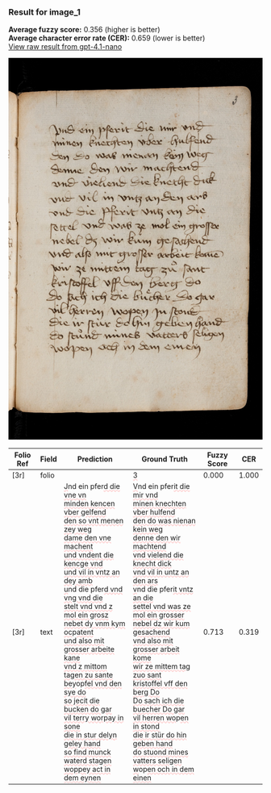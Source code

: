 ### Result for image_1
**Average fuzzy score:** 0.356 (higher is better)<br>**Average character error rate (CER):** 0.659 (lower is better)<br>[View raw result from gpt-4.1-nano](https://github.com/RISE-UNIBAS/humanities_data_benchmark/blob/main/results/2025-10-24/T0278/request_T0278_image_1.json)

<img src="https://github.com/RISE-UNIBAS/humanities_data_benchmark/blob/main/benchmarks/medieval_manuscripts/images/image_1.jpg?raw=true" alt="image_1" width="800px">

<style>
.diff { text-decoration: underline; text-decoration-color: #ffcccc; text-decoration-style: wavy; }
</style>

| Folio Ref | Field | Prediction | Ground Truth | Fuzzy Score | CER |
|-----------|-------|------------|--------------|-------------|-----|
| [3r] | folio |  | <span class="diff">3</span> | 0.000 | 1.000 |
| [3r] | text | <span class="diff">J</span>nd ein pfer<span class="diff">d die vne vn<br>minden kencen vber gelfend<br>den so vnt menen zey weg<br>dame den vne machent<br>und vndent die kencge vnd<br>und vil in vntz an dey amb<br>u</span>nd die pfer<span class="diff">d vnd vng vnd die<br>stelt vnd vnd z mol ein grosz<br>nebet dy vnm kym oc</span>p<span class="diff">atent<br>und also mit grosser arbeite kane<br>vnd z mittom tagen zu sante<br>bey</span>op<span class="diff">fel vnd den sye do<br>so jecit die bucken do gar<br>vil terry worpay in sone<br>die in stur delyn geley hand<br>so find munck waterd stagen<br>woppey act in dem eynen</span> | <span class="diff">V</span>nd ein pfer<span class="diff">it die mir vnd<br> minen knechten vber hulfend<br> den do was nienan kein weg<br> denne den wir machtend<br> vnd vielend die knecht dick<br> vnd vil in untz an den ars<br> v</span>nd die pfer<span class="diff">it vntz an die <br> settel vnd was ze mol ein grosser<br> nebel dz wir kum gesachend<br> vnd also mit grosser arbeit kome<br> wir ze mittem tag zuo sant<br> kristoffel vff den berg Do<br> Do sach ich die buecher Do gar<br> vil herren wo</span>p<span class="diff">en in stond<br> die ir stür do hin geben hand<br> do stuond mines vatters seligen<br> w</span>op<span class="diff">en och in dem einen</span> | 0.713 | 0.319 |
